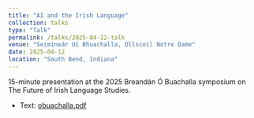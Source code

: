```yaml
---
title: "AI and the Irish Language"
collection: talks
type: "Talk"
permalink: /talks/2025-04-12-talk
venue: "Seimineár Uí Bhuachalla, Ollscoil Notre Dame"
date: 2025-04-12
location: "South Bend, Indiana"
---
```


15-minute presentation at the 2025 Breandán Ó Buachalla symposium 
on The Future of Irish Language Studies.

* Text: [obuachalla.pdf](/files/obuachalla.pdf)

